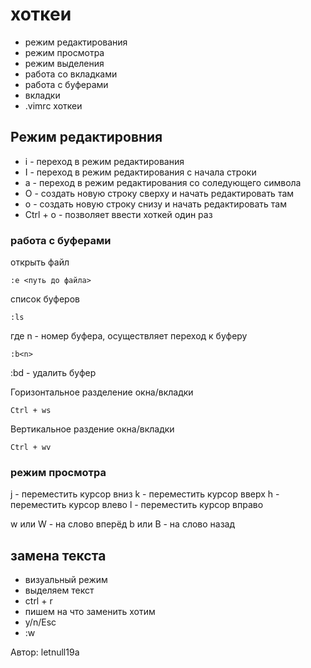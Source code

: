 # хоткеи

- режим редактирования
- режим просмотра
- режим выделения
- работа со вкладками
- работа с буферами
- вкладки
- .vimrc хоткеи

## Режим редактировния

- i - переход в режим редактирования
- I - переход в режим редактирования с начала строки
- a - переход в режим редактирования со соледующего символа
- O - создать новую строку сверху и начать редактировать там
- o - создать новую строку снизу и начать редактировать там
- Ctrl + o - позволяет ввести хоткей один раз

### работа с буферами

открыть файл 
```
:e <путь до файла> 
```

список буферов
```
:ls
```

где n - номер буфера, осуществляет переход к буферу
```
:b<n>
``` 
:bd - удалить буфер

Горизонтальное разделение окна/вкладки
```
Ctrl + ws
```

Вертикальное раздение окна/вкладки
```
Ctrl + wv
```



### режим просмотра

j - переместить курсор вниз
k - переместить курсор вверх
h - переместить курсор влево
l - переместить курсор вправо

w или W - на слово вперёд
b или B - на слово назад

## замена текста

- визуальный режим
- выделяем текст
- ctrl + r
- пишем на что заменить хотим
- y/n/Esc
- :w

Автор: letnull19a
